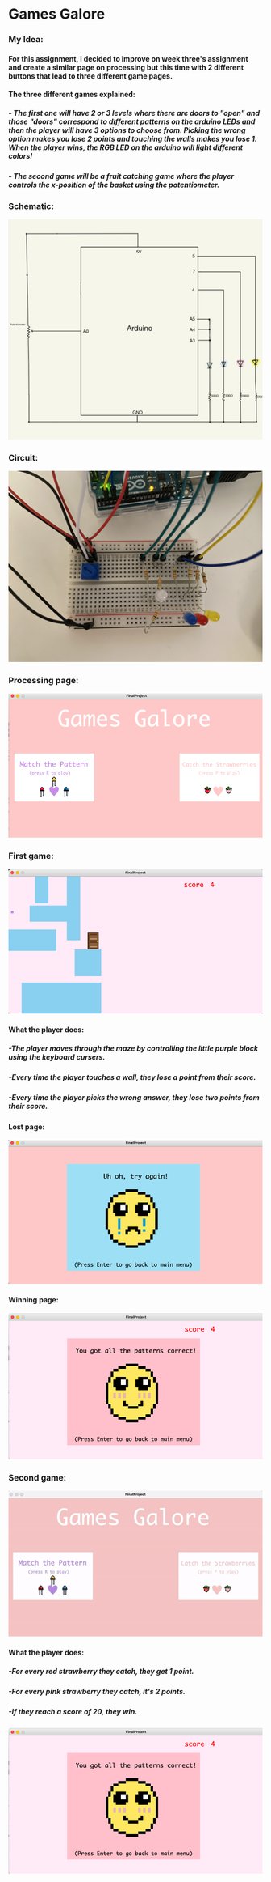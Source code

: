 # Games Galore
### My Idea:
#### For this assignment, I decided to improve on week three's assignment and create a similar page on processing but this time with 2 different buttons that lead to three different game pages.
#### The three different games explained:
##### - The first one will have 2 or 3 levels where there are doors to "open" and those "doors" correspond to different patterns on the arduino LEDs and then the player will have 3 options to choose from. Picking the wrong option makes you lose 2 points and touching the walls makes you lose 1. When the player wins, the RGB LED on the arduino will light different colors!
##### - The second game will be a fruit catching game where the player controls the x-position of the basket using the potentiometer.
### Schematic:
![](Finalschematic.JPG)
### Circuit:
![](circuitfinal.jpg)
### Processing page:
![](processingpage.png)
### First game:
![](Firstgame.png)
#### What the player does:
##### -The player moves through the maze by controlling the little purple block using the keyboard cursers.
##### -Every time the player touches a wall, they lose a point from their score.
##### -Every time the player picks the wrong answer, they lose two points from their score.
#### Lost page:
![](1losing.png)
#### Winning page:
![](1winning.png)
### Second game:
![](secondgamegif.gif)
#### What the player does:
##### -For every red strawberry they catch, they get 1 point.
##### -For every pink strawberry they catch, it's 2 points.
##### -If they reach a score of 20, they win.
![](1winning.png)
